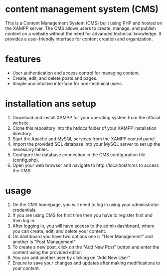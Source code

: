# content management system (CMS)

This is a Content Management System (CMS) built using PHP and hosted on the XAMPP server. The CMS allows users to create, manage, and publish content on a website without the need for advanced technical knowledge. It provides a user-friendly interface for content creation and organization.

# features

- User authentication and access control for managing content.
- Create, edit, and delete posts and pages.
- Simple and intuitive interface for non-technical users.

# installation ans setup

1. Download and install XAMPP for your operating system from the official website.
2. Clone this repository into the htdocs folder of your XAMPP installation directory.
3. Start the Apache and MySQL services from the XAMPP control panel.
4. Import the provided SQL database into your MySQL server to set up the necessary tables.
5. Configure the database connection in the CMS configuration file (config.php).
6. Open your web browser and navigate to http://localhost/cms to access the CMS.

# usage

1. On the CMS homepage, you will need to log in using your administrator credentials.
2. If you are using CMS for first time then you have to register first and then log in.
3. After logging in, you will have access to the admin dashboard, where you can create, edit, and delete your content.
4. On dashboard you have two options one is "User Management" and another is "Post Management"
5. To create a new post, click on the "Add New Post" button and enter the content using the provided editor.
6. You can add another user by clicking on "Add New User"
7. Ensure to save your changes and updates after making modifications to your content.


